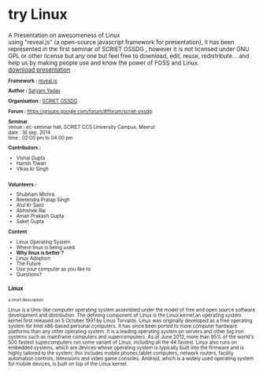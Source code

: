 <h1>try <b>Linux</b></h1>
<small>A Presentation on awesomeness of Linux<br>using "reveal.js" (a open-source javascript framework
for presentation), it has been represented in the first seminar of SCRIET OSSDG , however it is 
not licensed under GNU GPL or other license but any one but feel free to download, edit, reuse, redistribute...
and help us by making people use and know the power of FOSS and Linux.<br>
<a href="https://github.com/satyamyadav/trylinux/archive/master.zip">download presentation</a>

<small>

<strong>Framework : </strong> <a href="https://github.com/hakimel/reveal.js/">reveal.js</a>

<strong>Author : </strong> <a href="http://satyamyadav.info">Satyam Yadav</a>

<strong>Organisation : </strong> <a href="http://scrietossdg.blogspot.com">SCRIET OSSDG </a>

<strong>Forum : </strong> <a href="https://groups.google.com/forum/#!forum/scriet-ossdg">https://groups.google.com/forum/#!forum/scriet-ossdg</a>

<strong>Seminar</strong><br>
venue : ec-seminar hall, SCRIET CCS University Campus, Meerut<br>
date : 16 sep. 2014<br>
time : 02:00 pm to 04:00 pm<br>

<strong>Contributors : </strong>
<ul>
<li>Vishal Gupta</li>
<li>Harish Tiwari</li>
<li>Vikas kr Singh</li>
</ul>

<br>
<strong>Volunteers :</strong><br>
<ul>
<li>Shubham Mishra</li>
<li>Reetendra Pratap Singh</li>
<li>Atul Kr Saini</li>
<li>Abhishek Rai</li>
<li>Aman Prakash Gupta</li>
<li>Saket Gupta</li>
</ul>

<strong>Content</strong>
 <ul>
<li>Linux Operating System </li>
<li>Where linux is being used </li>
<li><b>Why linux is better ?</b></li>
<li>Linux Adoption</li>
<li>The Future</li>
<li>Use your computer as you like to</li>
<li>Questions?</li>
</ul>


<div ><h3><b>Linux</b></h3>
<small>a short description </small>
<p>Linux is a Unix-like computer operating system assembled under the model of
free and open source software development and distribution. The defining
component of Linux is the Linux kernel,an operating system kernel first
released on 5 October 1991 by Linus Torvalds.
Linux was originally developed as a free operating system for Intel x86-based
personal computers. It has since been ported to more computer hardware
platforms than any other operating system. It is a leading operating system on
servers and other big iron systems such as mainframe computers and
supercomputers. As of June 2013, more than 95% of the world's 500 fastest
supercomputers run some variant of Linux, including all the 44 fastest. Linux
also runs on embedded systems, which are devices whose operating system is
typically built into the firmware and is highly tailored to the system; this
includes mobile phones,tablet computers, network routers, facility automation
controls, televisions and video game consoles. Android, which is a widely used
operating system for mobile devices, is built on top of the Linux kernel.</p>

</div>
